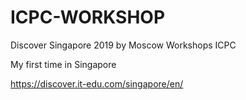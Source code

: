# ICPC-WORKSHOP
Discover Singapore 2019 by Moscow Workshops ICPC

My first time in Singapore

https://discover.it-edu.com/singapore/en/
